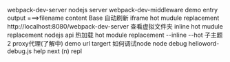 webpack-dev-server
    nodejs server
    webpack-dev-middleware
    demo
        entry
        output
            ===>filename
    content Base
    自动刷新
        iframe
            hot mudule replacement
                http://localhost:8080/webpack-dev-server 查看虚拟文件夹
        inline
            hot mudule replacement
    nodejs api
    热加载 hot module replacement
        --inline --hot
        子主题 2
    proxy代理(了解中)
        demo
            url
            targert
    如何调试node
        node debug helloword-debug.js
        help
            next (n)
            repl